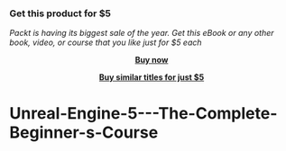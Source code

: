 
### Get this product for $5

<i>Packt is having its biggest sale of the year. Get this eBook or any other book, video, or course that you like just for $5 each</i>


<b><p align='center'>[Buy now](https://packt.link/9781803238869)</p></b>


<b><p align='center'>[Buy similar titles for just $5](https://subscription.packtpub.com/search)</p></b>


# Unreal-Engine-5---The-Complete-Beginner-s-Course